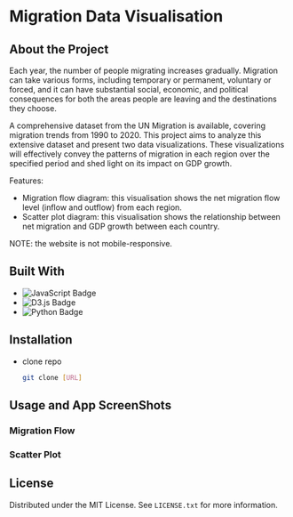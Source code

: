 # Migration Data Visualisation
## About the Project
Each year, the number of people migrating increases gradually. Migration can take various forms, including temporary or permanent, voluntary or forced, and it can have substantial social, economic, and political consequences for both the areas people are leaving and the destinations they choose.

A comprehensive dataset from the UN Migration is available, covering migration trends from 1990 to 2020. This project aims to analyze this extensive dataset and present two data visualizations. These visualizations will effectively convey the patterns of migration in each region over the specified period and shed light on its impact on GDP growth.

Features:
* Migration flow diagram: this visualisation shows the net migration flow level (inflow and outflow) from each region.
* Scatter plot diagram: this visualisation shows the relationship between net migration and GDP growth between each country.

NOTE: the website is not mobile-responsive.

## Built With
* ![JavaScript Badge](https://img.shields.io/badge/JavaScript-F7DF1E?logo=javascript&logoColor=000&style=for-the-badge)
* ![D3.js Badge](https://img.shields.io/badge/D3.js-F9A03C?logo=d3dotjs&logoColor=fff&style=for-the-badge)
* ![Python Badge](https://img.shields.io/badge/Python-3776AB?logo=python&logoColor=fff&style=for-the-badge)

## Installation
* clone repo
  ```sh
  git clone [URL]
  ```
## Usage and App ScreenShots
### Migration Flow

### Scatter Plot

## License

Distributed under the MIT License. See `LICENSE.txt` for more information.
